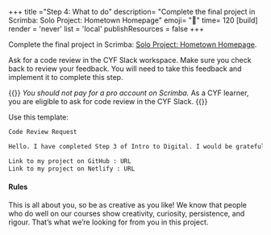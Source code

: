 +++
title ="Step 4: What to do"
description= "Complete the final project in Scrimba: Solo Project: Hometown Homepage"
emoji= "🤖"
time= 120
[build]
  render = 'never'
  list = 'local'
  publishResources = false 
+++

Complete the final project in Scrimba: [Solo Project: Hometown Homepage](https://v2.scrimba.com/learn-html-and-css-c0p/).

Ask for a code review in the CYF Slack workspace. Make sure you check back to review your feedback. You will need to take this feedback and implement it to complete this step.

{{<note type="tip" title="Get your code reviewed in the CYF Slack">}}
_You should not pay for a pro account on Scrimba._ As a CYF learner, you are eligible to ask for code review in the CYF Slack.
{{</note>}}

Use this template:

```markdown
Code Review Request

Hello. I have completed Step 3 of Intro to Digital. I would be grateful if someone could review my code.

Link to my project on GitHub : URL
Link to my project on Netlify : URL
```

#### Rules

This is all about you, so be as creative as you like! We know that people who do well on our courses show creativity, curiosity, persistence, and rigour. That’s what we’re looking for from you in this project.
